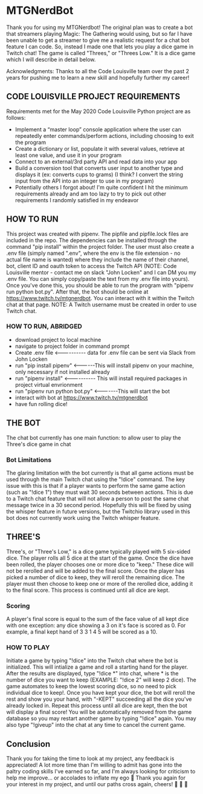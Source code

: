 # MTGNerdBot

Thank you for using my MTGNerdbot! The original plan was to create a bot that streamers playing Magic: The Gathering would using, but so far I have been unable to get a streamer to give me a realistic request for a chat bot feature I can code. So, instead I made one that lets you play a dice game in Twitch chat! The game is called "Threes," or "Threes Low." It is a dice game which I will describe in detail below.


Acknowledgments: Thanks to all the Code Louisville team over the past 2 years for pushing me to learn a new skill and hopefully further my career!




## CODE LOUISVILLE PROJECT REQUIREMENTS

Requirements met for the May 2020 Code Louisville Python project are as follows:

*  Implement a “master loop” console application where the user can repeatedly enter commands/perform actions, including choosing to exit the program
*  Create a dictionary or list, populate it with several values, retrieve at least one value, and use it in your program
*  Connect to an external/3rd party API and read data into your app
*  Build a conversion tool that converts user input to another type and displays it (ex: converts cups to grams) (I think? I convert the string input from the API into an integer to use in my program)
*  Potentially others I forgot about! I'm quite confident I hit the minimum requirements already and am too lazy to try to pick out other requirements I randomly satisfied in my endeavor




## HOW TO RUN

This project was created with pipenv. The pipfile and pipfile.lock files are included in the repo. The dependencies can be installed through the command "pip install" within the project folder. The user must also create a .env file (simply named ".env", where the env is the file extension - no actual file name is wanted) where they include the name of their channel, bot, client ID and oauth token to access the Twitch API (NOTE: Code Louisville mentor -  contact me on slack "John Locken" and I can DM you my .env file. You can simply copy/paste the text from my .env file into yours). Once you've done this, you should be able to run the program with "pipenv run python bot.py". After that, the bot should be online at https://www.twitch.tv/mtgnerdbot. You can interact with it within the Twitch chat at that page. NOTE: A Twitch username must be created in order to use Twitch chat.


### HOW TO RUN, ABRIDGED

* download project to local machine
* navigate to project folder in command prompt
* Create .env file <---------- data for .env file can be sent via Slack from John Locken
* run "pip install pipenv" <------This will install pipenv on your machine, only necessary if not installed already
* run "pipenv install" <---------- This will install required packages in project virtual envrionment
* run "pipenv run python bot.py" <-------This will start the bot
* interact with bot at https://www.twitch.tv/mtgnerdbot
* have fun rolling dice!




## THE BOT

The chat bot currently has one main function: to allow user to play the Three's dice game in chat


### Bot Limitations

The glaring limitation with the bot currently is that all game actions must be used through the main Twitch chat using the "!dice" command. The key issue with this is that if a player wants to perform the same game action (such as "!dice 1") they must wait 30 seconds between actions. This is due to a Twitch chat feature that will not allow a person to post the same chat message twice in a 30 second period. Hopefully this will be fixed by using the whisper feature in future versions, but the Twitchio library used in this bot does not currently work using the Twitch whisper feature.





## THREE'S

Three's, or "Three's Low," is a dice game typically played with 5 six-sided dice. The player rolls all 5 dice at the start of the game. Once the dice have been rolled, the player chooses one or more dice to "keep." These dice will not be rerolled and will be added to the final score. Once the player has picked a number of dice to keep, they will reroll the remaining dice. The player must then choose to keep one or more of the rerolled dice, adding it to the final score. This process is continued until all dice are kept.

### Scoring

A player's final score is equal to the sum of the face value of all kept dice with one exception: any dice showing a 3 on it's face is scored as 0. For example, a final kept hand of 3 3 1 4 5 will be scored as a 10.




### HOW TO PLAY

Initiate a game by typing "!dice" into the Twitch chat where the bot is initialized. This will intialize a game and roll a starting hand for the player. After the results are displayed, type "!dice *" into chat, where * is the number of dice you want to keep (EXAMPLE: "!dice 2" will keep 2 dice). The game automates to keep the lowest scoring dice, so no need to pick individual dice to keep!. Once you have kept your dice, the bot will reroll the rest and show you your hand, with "-KEPT" succeeding all the dice you've already locked in. Repeat this process until all dice are kept, then the bot will display a final score! You will be automatically removed from the game database so you may restart another game by typing "!dice" again. You may also type "!giveup" into the chat at any time to cancel the current game.




## Conclusion

Thank you for taking the time to look at my project, any feedback is appreciated! A lot more time than I'm willing to admit has gone into the paltry coding skills I've earned so far, and I'm always looking for criticism to help me improve... or accolades to inflate my ego :smiling_face_with_three_hearts: Thank you again for your interest in my project, and until our paths cross again, cheers! :beers: :beers: :beers: